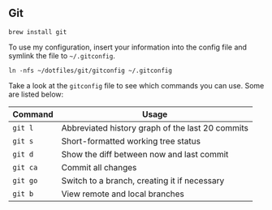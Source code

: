 ## Git

`brew install git`

To use my configuration, insert your information into the config file and
symlink the file to `~/.gitconfig`.
```
ln -nfs ~/dotfiles/git/gitconfig ~/.gitconfig
```

Take a look at the `gitconfig` file to see which commands you can use. Some are
listed below:

|Command|Usage|
|-------|-----|
|`git l`|Abbreviated history graph of the last 20 commits|
|`git s`|Short-formatted working tree status|
|`git d`|Show the diff between now and last commit|
|`git ca`|Commit all changes|
|`git go`|Switch to a branch, creating it if necessary|
|`git b`|View remote and local branches|
